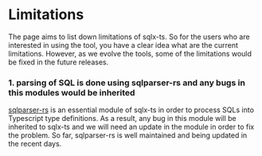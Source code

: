 # Limitations

The page aims to list down limitations of sqlx-ts. So for the users who are interested in using the tool, you have a clear idea what are the current limitations. However, as we evolve the tools, some of the limitations would be fixed in the future releases.

### 1. parsing of SQL is done using sqlparser-rs and any bugs in this modules would be inherited

[sqlparser-rs](https://github.com/sqlparser-rs/sqlparser-rs) is an essential module of sqlx-ts in order to process SQLs into Typescript type definitions. As a result, any bug in this module will be inherited to sqlx-ts and we will need an update in the module in order to fix the problem. So far, sqlparser-rs is well maintained and being updated in the recent days.
